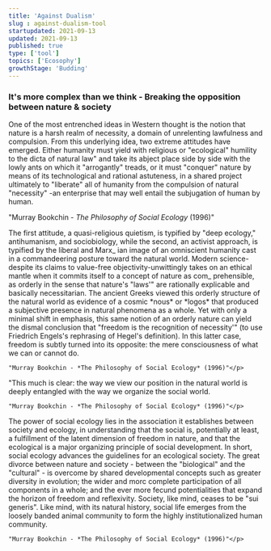 ```yaml
---
title: 'Against Dualism'
slug : against-dualism-tool
startupdated: 2021-09-13
updated: 2021-09-13
published: true
type: ['tool']
topics: ['Ecosophy']
growthStage: 'Budding'
---
```


### It's more complex than we think - Breaking the opposition between nature & society

<SimpleCard width="700px">

<p  style={{ textAlign: 'center' }}> One of the most entrenched ideas in Western thought is the notion that nature is a harsh realm of necessity, a domain of unrelenting lawfulness and compulsion. From this underlying idea, two extreme attitudes have emerged. Either humanity must yield with religious or "ecological" humility to the dicta of natural law" and take its abject place side by side with the lowly ants on which it "arrogantly" treads, or it must "conquer" nature by means of its technological and rational astuteness, in a shared project ultimately to "liberate" all of humanity from the compulsion of natural "necessity" -an enterprise that may well entail the subjugation of human by human.
	
"Murray Bookchin - *The Philosophy of Social Ecology* (1996)"</p>

</SimpleCard>

<SimpleCard width="700px">

<p  style={{ textAlign: 'center' }}> The first attitude, a quasi-religious quietism, is typified by "deep ecology," antihumanism, and sociobiology, while the second, an activist approach, is typified by the liberal and Marx_ ian image of an omniscient humanity cast in a commandeering posture toward the natural world. Modern science-despite its claims to value-free objectivity-unwittingly takes on an ethical mantle when it commits itself to a concept of nature as com_ prehensible, as orderly in the sense that nature's "laws'" are rationally explicable and basically necessitarian. The ancient Greeks viewed this orderly structure of the natural world as evidence of a cosmic *nous* or *logos* that produced a subjective presence in natural phenomena as a whole. Yet with only a minimal shift in emphasis, this same notion of an orderly nature can yield the dismal conclusion that "freedom is the recognition of necessity'" (to use Friedrich Engels's rephrasing of Hegel's definition). In this latter case, freedom is subtly turned into its opposite: the mere consciousness of what we can or cannot do. 
	
	"Murray Bookchin - *The Philosophy of Social Ecology* (1996)"</p>

</SimpleCard>

<SimpleCard width="700px">

<p  style={{ textAlign: 'center' }}> "This much is clear: the way we view our position in the natural world is deeply entangled with the way we organize the social world.
	
	"Murray Bookchin - *The Philosophy of Social Ecology* (1996)"</p>

</SimpleCard>

<SimpleCard width="700px">

<p  style={{ textAlign: 'center' }}> The power of social ecology lies in the association it establishes between society and ecology, in understanding that the social is, potentially at least, a fulfillment of the latent dimension of freedom in nature, and that the ecological is a major organizing principle of social development. In short, social ecology advances the guidelines for an ecological society. The great divorce between nature and society - between the "biological" and the "cultural" - is overcome by shared developmental concepts such as greater diversity in evolution; the wider and morc complete participation of all components in a whole; and the ever more fecund potentialities that expand the horizon of freedom and reflexivity. Society, like mind, ceases to be "sui generis". Like mind, with its natural history, social life emerges from the loosely banded animal community to form the highly institutionalized human community. 
	
	"Murray Bookchin - *The Philosophy of Social Ecology* (1996)"</p>

</SimpleCard>
